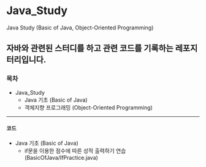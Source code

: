 # Java_Study
 Java Study (Basic of Java, Object-Oriented Programming)
<br>

## 자바와 관련된 스터디를 하고 관련 코드를 기록하는 레포지터리입니다.

### 목차
- Java_Study
    - Java 기초 (Basic of Java)
    - 객체지향 프로그래밍 (Object-Oriented Programming)
- - -

#### 코드
- Java 기초 (Basic of Java)
    - if문을 이용한 점수에 따른 성적 출력하기 연습 (BasicOfJava/IfPractice.java)